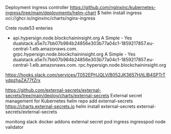 Deployment ingress controller 
https://github.com/nginxinc/kubernetes-ingress/tree/main/deployments/helm-chart
$ helm install ingress oci://ghcr.io/nginxinc/charts/nginx-ingress

Crete route53 enteries
- api.hypersign.node.blockchaininsight.org	A	Simple	-	Yes	dualstack.a5e7c7bb07b984b24856e303b77a04c1-1859217857.eu-central-1.elb.amazonaws.com.
grpc.hypersign.node.blockchaininsight.org	A	Simple	-	Yes	dualstack.a5e7c7bb07b984b24856e303b77a04c1-1859217857.eu-central-1.elb.amazonaws.com.
rpc.hypersign.node.blockchaininsight.org



https://hooks.slack.com/services/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

https://github.com/external-secrets/external-secrets/tree/main/deploy/charts/external-secrets
External secret management for Kubernetes
helm repo add external-secrets https://charts.external-secrets.io
helm install external-secrets external-secrets/external-secrets

monitong slack docker
addons external secret pod
ingress ingresspod
node
validator
